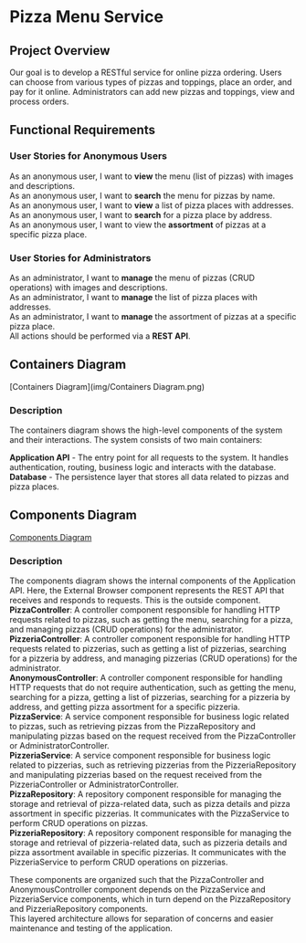 # Pizza Menu Service
## Project Overview
Our goal is to develop a RESTful service for online pizza ordering. Users can choose from various types of pizzas and toppings, place an order, and pay for it online. Administrators can add new pizzas and toppings, view and process orders.
## Functional Requirements
### User Stories for Anonymous Users
As an anonymous user, I want to **view** the menu (list of pizzas) with images and descriptions.<br/>
As an anonymous user, I want to **search** the menu for pizzas by name.<br/>
As an anonymous user, I want to **view** a list of pizza places with addresses.<br/>
As an anonymous user, I want to **search** for a pizza place by address.<br/>
As an anonymous user, I want to view the **assortment** of pizzas at a specific pizza place.
### User Stories for Administrators
As an administrator, I want to **manage** the menu of pizzas (CRUD operations) with images and descriptions.<br/>
As an administrator, I want to **manage** the list of pizza places with addresses.<br/>
As an administrator, I want to **manage** the assortment of pizzas at a specific pizza place.<br/>
All actions should be performed via a **REST API**.

## Containers Diagram
[Containers Diagram](img/Containers Diagram.png)
### Description
The containers diagram shows the high-level components of the system and their interactions. 
The system consists of two main containers:<br/>

**Application API** - The entry point for all requests to the system. 
It handles authentication, routing, business logic and interacts with the database.<br/>
**Database** - The persistence layer that stores all data related to pizzas and pizza places.


## Components Diagram
[Components Diagram](https://raw.githubusercontent.com/krajniy/PizzaService/master/img/Components%20Diagram.png)
### Description

The components diagram shows the internal components of the Application API. 
Here, the External Browser component represents the REST API that receives and responds to requests. 
This is the outside component. </br>
**PizzaController**: A controller component responsible for handling HTTP requests related to pizzas, 
such as getting the menu, searching for a pizza, and managing pizzas (CRUD operations) for the administrator.</br>
**PizzeriaController**: A controller component responsible for handling HTTP requests related to pizzerias, 
such as getting a list of pizzerias, searching for a pizzeria by address, and managing pizzerias (CRUD operations) for the administrator.</br>
**AnonymousController**: A controller component responsible for handling HTTP requests that do not require 
authentication, such as getting the menu, searching for a pizza, getting a list of pizzerias, 
searching for a pizzeria by address, and getting pizza assortment for a specific pizzeria.</br>
**PizzaService**: A service component responsible for business logic related to pizzas, 
such as retrieving pizzas from the PizzaRepository and manipulating pizzas based on the request 
received from the PizzaController or AdministratorController.</br>
**PizzeriaService**: A service component responsible for business logic related to pizzerias, 
such as retrieving pizzerias from the PizzeriaRepository and manipulating pizzerias based 
on the request received from the PizzeriaController or AdministratorController.</br>
**PizzaRepository**: A repository component responsible for managing the storage and retrieval 
of pizza-related data, such as pizza details and pizza assortment in specific pizzerias. 
It communicates with the PizzaService to perform CRUD operations on pizzas.</br>
**PizzeriaRepository**: A repository component responsible for managing the storage and retrieval 
of pizzeria-related data, such as pizzeria details and pizza assortment available in specific pizzerias. 
It communicates with the PizzeriaService to perform CRUD operations on pizzerias.</br>

These components are organized such that the PizzaController and AnonymousController component depends on the PizzaService 
and PizzeriaService components, which in turn depend on the PizzaRepository and PizzeriaRepository components. </br>
This layered architecture allows for separation of concerns and easier maintenance and testing of the application.

